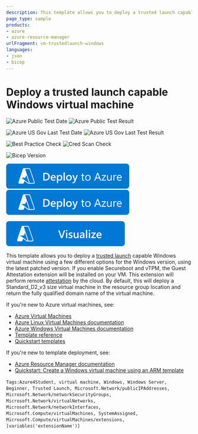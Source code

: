 ```yaml
---
description: This template allows you to deploy a trusted launch capable Windows virtual machine using a few different options for the Windows version, using the latest patched version. If you enable Secureboot and vTPM, the Guest Attestation extension will be installed on your VM. This extension will perform remote [attestation](https&#58;//docs.microsoft.com/en-us/windows/security/information-protection/tpm/tpm-fundamentals#measured-boot-with-support-for-attestation) by the cloud. By default, this will deploy an Standard_D2_v3 size virtual machine in the resource group location and return the FQDN of the virtual machine.
page_type: sample
products:
- azure
- azure-resource-manager
urlFragment: vm-trustedlaunch-windows
languages:
- json
- bicep
---
```

# Deploy a trusted launch capable Windows virtual machine

![Azure Public Test Date](https://azurequickstartsservice.blob.core.windows.net/badges/quickstarts/microsoft.compute/vm-trustedlaunch-windows/PublicLastTestDate.svg)
![Azure Public Test Result](https://azurequickstartsservice.blob.core.windows.net/badges/quickstarts/microsoft.compute/vm-trustedlaunch-windows/PublicDeployment.svg)

![Azure US Gov Last Test Date](https://azurequickstartsservice.blob.core.windows.net/badges/quickstarts/microsoft.compute/vm-trustedlaunch-windows/FairfaxLastTestDate.svg)
![Azure US Gov Last Test Result](https://azurequickstartsservice.blob.core.windows.net/badges/quickstarts/microsoft.compute/vm-trustedlaunch-windows/FairfaxDeployment.svg)

![Best Practice Check](https://azurequickstartsservice.blob.core.windows.net/badges/quickstarts/microsoft.compute/vm-trustedlaunch-windows/BestPracticeResult.svg)
![Cred Scan Check](https://azurequickstartsservice.blob.core.windows.net/badges/quickstarts/microsoft.compute/vm-trustedlaunch-windows/CredScanResult.svg)

![Bicep Version](https://azurequickstartsservice.blob.core.windows.net/badges/quickstarts/microsoft.compute/vm-trustedlaunch-windows/BicepVersion.svg)

[![Deploy To Azure](https://raw.githubusercontent.com/Azure/azure-quickstart-templates/master/1-CONTRIBUTION-GUIDE/images/deploytoazure.svg?sanitize=true)](https://portal.azure.com/#create/Microsoft.Template/uri/https%3A%2F%2Fraw.githubusercontent.com%2FAzure%2Fazure-quickstart-templates%2Fmaster%2Fquickstarts%2Fmicrosoft.compute%2Fvm-trustedlaunch-windows%2Fazuredeploy.json/createUIDefinitionUri/https%3A%2F%2Fraw.githubusercontent.com%2FAzure%2Fazure-quickstart-templates%2Fmaster%2Fquickstarts%2Fmicrosoft.compute%2Fvm-trustedlaunch-windows%2FcreateUiDefinition.json)
[![Deploy To Azure US Gov](https://raw.githubusercontent.com/Azure/azure-quickstart-templates/master/1-CONTRIBUTION-GUIDE/images/deploytoazure.svg?sanitize=true)](https://portal.azure.us/#create/Microsoft.Template/uri/https%3A%2F%2Fraw.githubusercontent.com%2FAzure%2Fazure-quickstart-templates%2Fmaster%2Fquickstarts%2Fmicrosoft.compute%2Fvm-trustedlaunch-windows%2Fazuredeploy.json/createUIDefinitionUri/https%3A%2F%2Fraw.githubusercontent.com%2FAzure%2Fazure-quickstart-templates%2Fmaster%2Fquickstarts%2Fmicrosoft.compute%2Fvm-trustedlaunch-windows%2FcreateUiDefinition.json)

[![Visualize](https://raw.githubusercontent.com/Azure/azure-quickstart-templates/master/1-CONTRIBUTION-GUIDE/images/visualizebutton.svg?sanitize=true)](http://armviz.io/#/?load=https%3A%2F%2Fraw.githubusercontent.com%2FAzure%2Fazure-quickstart-templates%2Fmaster%2Fquickstarts%2Fmicrosoft.compute%2Fvm-trustedlaunch-windows%2Fazuredeploy.json)

This template allows you to deploy a [trusted launch](https://docs.microsoft.com/azure/virtual-machines/trusted-launch) capable Windows virtual machine using a few different options for the Windows version, using the latest patched version. If you enable Secureboot and vTPM, the Guest Attestation extension will be installed on your VM. This extension will perform remote [attestation](https://docs.microsoft.com/windows/security/information-protection/tpm/tpm-fundamentals#measured-boot-with-support-for-attestation) by the cloud. By default, this will deploy a Standard_D2_v3 size virtual machine in the resource group location and return the fully qualified domain name of the virtual machine.

If you're new to Azure virtual machines, see:

- [Azure Virtual Machines](https://azure.microsoft.com/services/virtual-machines/)
- [Azure Linux Virtual Machines documentation](https://docs.microsoft.com/azure/virtual-machines/linux/)
- [Azure Windows Virtual Machines documentation](https://docs.microsoft.com/azure/virtual-machines/windows/)
- [Template reference](https://docs.microsoft.com/azure/templates/microsoft.compute/allversions)
- [Quickstart templates](https://azure.microsoft.com/resources/templates/?resourceType=Microsoft.Compute&pageNumber=1&sort=Popular)

If you're new to template deployment, see:

- [Azure Resource Manager documentation](https://docs.microsoft.com/azure/azure-resource-manager/)
- [Quickstart: Create a Windows virtual machine using an ARM template](https://docs.microsoft.com/azure/virtual-machines/windows/quick-create-template)

`Tags:Azure4Student, virtual machine, Windows, Windows Server, Beginner, Trusted Launch, Microsoft.Network/publicIPAddresses, Microsoft.Network/networkSecurityGroups, Microsoft.Network/virtualNetworks, Microsoft.Network/networkInterfaces, Microsoft.Compute/virtualMachines, SystemAssigned, Microsoft.Compute/virtualMachines/extensions, [variables('extensionName')]`
